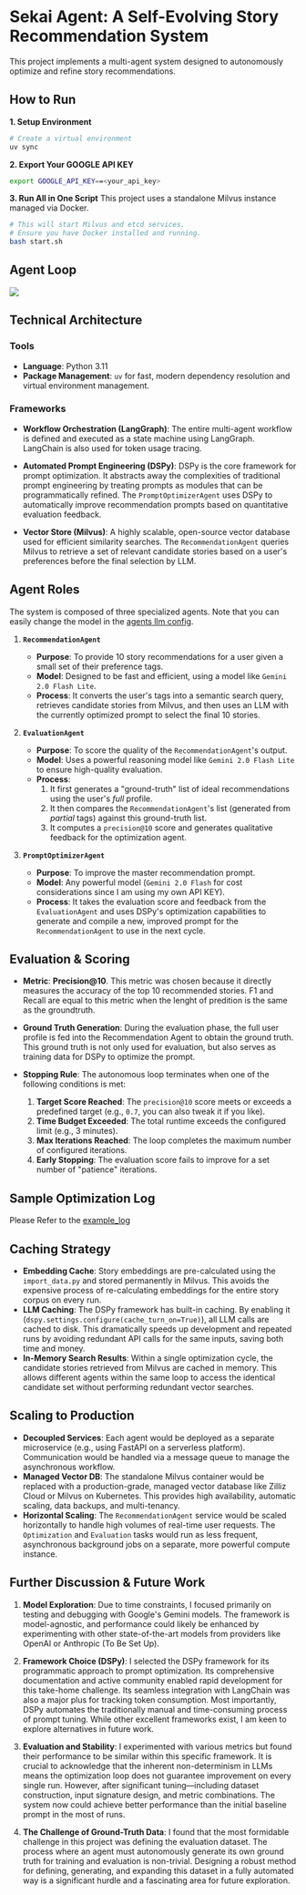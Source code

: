 # Sekai Agent: A Self-Evolving Story Recommendation System

This project implements a multi-agent system designed to autonomously optimize and refine story recommendations.


## How to Run

**1. Setup Environment**
```bash
# Create a virtual environment
uv sync
```

**2. Export Your GOOGLE API KEY**
```bash
export GOOGLE_API_KEY==<your_api_key>
```

**3. Run All in One Script**
This project uses a standalone Milvus instance managed via Docker.
```bash
# This will start Milvus and etcd services.
# Ensure you have Docker installed and running.
bash start.sh
```

## Agent Loop
![](/static/agent_loop.png)

## Technical Architecture

### Tools
- **Language**: Python 3.11
- **Package Management**: `uv` for fast, modern dependency resolution and virtual environment management.

### Frameworks
- **Workflow Orchestration (LangGraph)**: The entire multi-agent workflow is defined and executed as a state machine using LangGraph. LangChain is also used for token usage tracing.

- **Automated Prompt Engineering (DSPy)**: DSPy is the core framework for prompt optimization. It abstracts away the complexities of traditional prompt engineering by treating prompts as modules that can be programmatically refined. The `PromptOptimizerAgent` uses DSPy to automatically improve recommendation prompts based on quantitative evaluation feedback.

- **Vector Store (Milvus)**: A highly scalable, open-source vector database used for efficient similarity searches. The `RecommendationAgent` queries Milvus to retrieve a set of relevant candidate stories based on a user's preferences before the final selection by LLM.

## Agent Roles

The system is composed of three specialized agents. Note that you can easily change the model in the [agents llm config](/config/config.yaml#agents).

1.  **`RecommendationAgent`**
    - **Purpose**: To provide 10 story recommendations for a user given a small set of their preference tags.
    - **Model**: Designed to be fast and efficient, using a model like `Gemini 2.0 Flash Lite`.
    - **Process**: It converts the user's tags into a semantic search query, retrieves candidate stories from Milvus, and then uses an LLM with the currently optimized prompt to select the final 10 stories.

2.  **`EvaluationAgent`**
    - **Purpose**: To score the quality of the `RecommendationAgent`'s output.
    - **Model**: Uses a powerful reasoning model like `Gemini 2.0 Flash Lite` to ensure high-quality evaluation.
    - **Process**:
        1.  It first generates a "ground-truth" list of ideal recommendations using the user's *full* profile.
        2.  It then compares the `RecommendationAgent`'s list (generated from *partial* tags) against this ground-truth list.
        3.  It computes a `precision@10` score and generates qualitative feedback for the optimization agent.

3.  **`PromptOptimizerAgent`**
    - **Purpose**: To improve the master recommendation prompt.
    - **Model**: Any powerful model (`Gemini 2.0 Flash` for cost considerations since I am using my own API KEY).
    - **Process**: It takes the evaluation score and feedback from the `EvaluationAgent` and uses DSPy's optimization capabilities to generate and compile a new, improved prompt for the `RecommendationAgent` to use in the next cycle.

## Evaluation & Scoring

- **Metric**: **Precision@10**. This metric was chosen because it directly measures the accuracy of the top 10 recommended stories. F1 and Recall are equal to this metric when the lenght of predition is the same as the groundtruth.

- **Ground Truth Generation**: During the evaluation phase, the full user profile is fed into the Recommendation Agent to obtain the ground truth. This ground truth is not only used for evaluation, but also serves as training data for DSPy to optimize the prompt.

- **Stopping Rule**: The autonomous loop terminates when one of the following conditions is met:
    1.  **Target Score Reached**: The `precision@10` score meets or exceeds a predefined target (e.g., `0.7`, you can also tweak it if you like).
    2.  **Time Budget Exceeded**: The total runtime exceeds the configured limit (e.g., 3 minutes).
    3.  **Max Iterations Reached**: The loop completes the maximum number of configured iterations.
    4.  **Early Stopping**: The evaluation score fails to improve for a set number of "patience" iterations.

## Sample Optimization Log

Please Refer to the [example_log](/out.log)


## Caching Strategy

- **Embedding Cache**: Story embeddings are pre-calculated using the `import_data.py` and stored permanently in Milvus. This avoids the expensive process of re-calculating embeddings for the entire story corpus on every run.
- **LLM Caching**: The DSPy framework has built-in caching. By enabling it (`dspy.settings.configure(cache_turn_on=True)`), all LLM calls are cached to disk. This dramatically speeds up development and repeated runs by avoiding redundant API calls for the same inputs, saving both time and money.
- **In-Memory Search Results**: Within a single optimization cycle, the candidate stories retrieved from Milvus are cached in memory. This allows different agents within the same loop to access the identical candidate set without performing redundant vector searches.

## Scaling to Production

- **Decoupled Services**: Each agent would be deployed as a separate microservice (e.g., using FastAPI on a serverless platform). Communication would be handled via a message queue to manage the asynchronous workflow.
- **Managed Vector DB**: The standalone Milvus container would be replaced with a production-grade, managed vector database like Zilliz Cloud or Milvus on Kubernetes. This provides high availability, automatic scaling, data backups, and multi-tenancy.
- **Horizontal Scaling**: The `RecommendationAgent` service would be scaled horizontally to handle high volumes of real-time user requests. The `Optimization` and `Evaluation` tasks would run as less frequent, asynchronous background jobs on a separate, more powerful compute instance.

## Further Discussion & Future Work

1.  **Model Exploration**: Due to time constraints, I focused primarily on testing and debugging with Google's Gemini models. The framework is model-agnostic, and performance could likely be enhanced by experimenting with other state-of-the-art models from providers like OpenAI or Anthropic (To Be Set Up).

2.  **Framework Choice (DSPy)**: I selected the DSPy framework for its programmatic approach to prompt optimization. Its comprehensive documentation and active community enabled rapid development for this take-home challenge. Its seamless integration with LangChain was also a major plus for tracking token consumption. Most importantly, DSPy automates the traditionally manual and time-consuming process of prompt tuning. While other excellent frameworks exist, I am keen to explore alternatives in future work.

3.  **Evaluation and Stability**: I experimented with various metrics but found their performance to be similar within this specific framework. It is crucial to acknowledge that the inherent non-determinism in LLMs means the optimization loop does not guarantee improvement on every single run. However, after significant tuning—including dataset construction, input signature design, and metric combinations. The system now could achieve better performance than the initial baseline prompt in the most of runs.

4.  **The Challenge of Ground-Truth Data**: I found that the most formidable challenge in this project was defining the evaluation dataset. The process where an agent must autonomously generate its own ground truth for training and evaluation is non-trivial. Designing a robust method for defining, generating, and expanding this dataset in a fully automated way is a significant hurdle and a fascinating area for future exploration.

